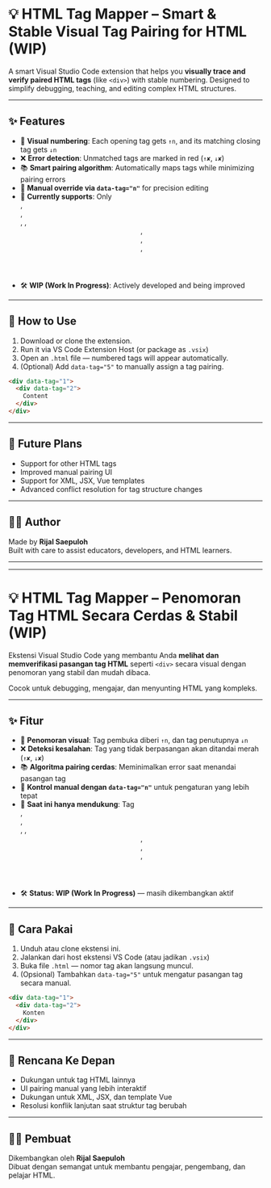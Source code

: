 # 💡 HTML Tag Mapper – Smart & Stable Visual Tag Pairing for HTML (WIP)

A smart Visual Studio Code extension that helps you **visually trace and verify paired HTML tags** (like `<div>`) with stable numbering. Designed to simplify debugging, teaching, and editing complex HTML structures.

---

## ✨ Features

- 🔢 **Visual numbering**: Each opening tag gets `↑n`, and its matching closing tag gets `↓n`
- ❌ **Error detection**: Unmatched tags are marked in red (`↑✘`, `↓✘`)
- 📚 **Smart pairing algorithm**: Automatically maps tags while minimizing pairing errors
- 🧠 **Manual override via `data-tag="n"`** for precision editing
- 🧩 **Currently supports**: Only <div>, <section>, <article>, <span>, <header>, <footer>, <nav>, <main>
- 🛠️ **WIP (Work In Progress)**: Actively developed and being improved

---

## 🚀 How to Use

1. Download or clone the extension.
2. Run it via VS Code Extension Host (or package as `.vsix`)
3. Open an `.html` file — numbered tags will appear automatically.
4. (Optional) Add `data-tag="5"` to manually assign a tag pairing.

```html
<div data-tag="1">
  <div data-tag="2">
    Content
  </div>
</div>
```

---

## 🧭 Future Plans

- Support for other HTML tags 
- Improved manual pairing UI
- Support for XML, JSX, Vue templates
- Advanced conflict resolution for tag structure changes

---

## 👨‍💻 Author

Made by **Rijal Saepuloh**  
Built with care to assist educators, developers, and HTML learners.

---

---

# 💡 HTML Tag Mapper – Penomoran Tag HTML Secara Cerdas & Stabil (WIP)

Ekstensi Visual Studio Code yang membantu Anda **melihat dan memverifikasi pasangan tag HTML** seperti `<div>` secara visual dengan penomoran yang stabil dan mudah dibaca.

Cocok untuk debugging, mengajar, dan menyunting HTML yang kompleks.

---

## ✨ Fitur

- 🔢 **Penomoran visual**: Tag pembuka diberi `↑n`, dan tag penutupnya `↓n`
- ❌ **Deteksi kesalahan**: Tag yang tidak berpasangan akan ditandai merah (`↑✘`, `↓✘`)
- 📚 **Algoritma pairing cerdas**: Meminimalkan error saat menandai pasangan tag
- 🧠 **Kontrol manual dengan `data-tag="n"`** untuk pengaturan yang lebih tepat
- 🧩 **Saat ini hanya mendukung**: Tag <div>, <section>, <article>, <span>, <header>, <footer>, <nav>, <main>
- 🛠️ **Status: WIP (Work In Progress)** — masih dikembangkan aktif

---

## 🚀 Cara Pakai

1. Unduh atau clone ekstensi ini.
2. Jalankan dari host ekstensi VS Code (atau jadikan `.vsix`)
3. Buka file `.html` — nomor tag akan langsung muncul.
4. (Opsional) Tambahkan `data-tag="5"` untuk mengatur pasangan tag secara manual.

```html
<div data-tag="1">
  <div data-tag="2">
    Konten
  </div>
</div>
```

---

## 🧭 Rencana Ke Depan

- Dukungan untuk tag HTML lainnya
- UI pairing manual yang lebih interaktif
- Dukungan untuk XML, JSX, dan template Vue
- Resolusi konflik lanjutan saat struktur tag berubah

---

## 👨‍💻 Pembuat

Dikembangkan oleh **Rijal Saepuloh**  
Dibuat dengan semangat untuk membantu pengajar, pengembang, dan pelajar HTML.
